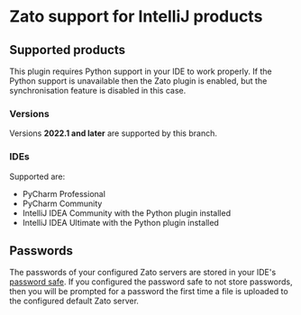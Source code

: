 # Zato support for IntelliJ products

## Supported products

This plugin requires Python support in your IDE to work properly.
If the Python support is unavailable then the Zato plugin is enabled,
but the synchronisation feature is disabled in this case.

### Versions

Versions **2022.1 and later** are supported by this branch.

### IDEs

Supported are:

- PyCharm Professional
- PyCharm Community
- IntelliJ IDEA Community with the Python plugin installed
- IntelliJ IDEA Ultimate with the Python plugin installed

## Passwords
The passwords of your configured Zato servers are stored in your IDE's [password safe](https://www.jetbrains.com/help/idea/reference-ide-settings-password-safe.html). If you configured the password safe to not store passwords, then you will be prompted for a password the first time a file is uploaded to the configured default Zato server.